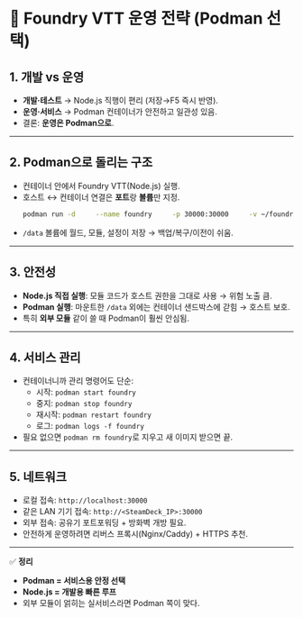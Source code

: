 # 🚢 Foundry VTT 운영 전략 (Podman 선택)

## 1. 개발 vs 운영
- **개발·테스트** → Node.js 직행이 편리 (저장→F5 즉시 반영).
- **운영·서비스** → Podman 컨테이너가 안전하고 일관성 있음.
- 결론: **운영은 Podman으로**.

---

## 2. Podman으로 돌리는 구조
- 컨테이너 안에서 Foundry VTT(Node.js) 실행.
- 호스트 ↔ 컨테이너 연결은 **포트**랑 **볼륨**만 지정.
  ```bash
  podman run -d     --name foundry     -p 30000:30000     -v ~/foundry_data:/data     docker.io/felddy/foundryvtt:latest
  ```
- `/data` 볼륨에 월드, 모듈, 설정이 저장 → 백업/복구/이전이 쉬움.

---

## 3. 안전성
- **Node.js 직접 실행**: 모듈 코드가 호스트 권한을 그대로 사용 → 위험 노출 큼.
- **Podman 실행**: 마운트한 `/data` 외에는 컨테이너 샌드박스에 갇힘 → 호스트 보호.
- 특히 **외부 모듈** 같이 쓸 때 Podman이 훨씬 안심됨.

---

## 4. 서비스 관리
- 컨테이너니까 관리 명령어도 단순:
  - 시작: `podman start foundry`
  - 중지: `podman stop foundry`
  - 재시작: `podman restart foundry`
  - 로그: `podman logs -f foundry`
- 필요 없으면 `podman rm foundry`로 지우고 새 이미지 받으면 끝.

---

## 5. 네트워크
- 로컬 접속: `http://localhost:30000`
- 같은 LAN 기기 접속: `http://<SteamDeck_IP>:30000`
- 외부 접속: 공유기 포트포워딩 + 방화벽 개방 필요.
- 안전하게 운영하려면 리버스 프록시(Nginx/Caddy) + HTTPS 추천.

---

✅ **정리**
- **Podman = 서비스용 안정 선택**
- **Node.js = 개발용 빠른 루프**
- 외부 모듈이 얽히는 실서비스라면 Podman 쪽이 맞다.
